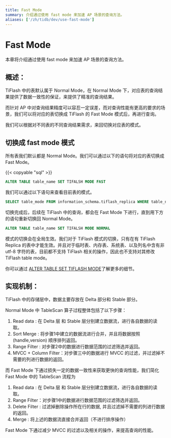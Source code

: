 ```yaml
---
title: Fast Mode 
summary: 介绍通过使用 fast mode 来加速 AP 场景的查询方法。
aliases: ['/zh/tidb/dev/use-fast-mode']
---
```

# Fast Mode

本章将介绍通过使用 fast mode 来加速 AP 场景的查询方法。

## 概述：

TiFlash 中的表默认属于 Normal Mode，在 Normal Mode 下，对应表的查询结果提供了数据一致性的保证，来提供了精准的查询结果。

而针对 AP 中对查询结果精度可以容忍一定误差，而对查询性能有更高的要求的场景，我们可以将对应的表切换成 TiFlash 的 Fast Mode 模式后，再进行查询。

我们可以根据对不同表的不同查询结果需求，来回切换对应表的模式。

## 切换成 fast mode 模式

所有表我们默认都是 Normal Mode。我们可以通过以下的语句将对应的表切换成 Fast Mode。

{{< copyable "sql" >}}

```sql
ALTER TABLE table_name SET TIFALSH MODE FAST
```

我们可以通过以下语句来查看目前表的模式。

```sql
SELECT table_mode FROM information_schema.tiflash_replica WHERE table_name = 'table_name' AND table_schema = 'database_name'
```

切换完成后，后续在 TiFlash 中的查询，都会在 Fast Mode 下进行，直到用下方的语句重新切换回 Normal Mode。

```sql
ALTER TABLE table_name SET TIFALSH MODE NORMAL
```

模式的切换会在全局生效。我们对于 TiFlash 模式的切换，只有在有 TiFlash Replica 的表中才能生效。并且对于临时表、内存表、系统表、以及列名中含有非 utf-8 字符的表，目前都不支持 TiFlash 相关的操作，因此也不支持对其修改 TiFlash table mode。

你可以通过 [ALTER TABLE SET TIFLASH MODE](/sql-statements/sql-statement-set-tiflash-mode.md)了解更多的细节。

## 实现机制：
TiFlash 中的存储层中，数据主要存放在 Delta 部分和 Stable 部分。

Normal Mode 中 TableScan 算子过程整体包括了以下步骤：
1. Read data : 在 Delta 层 和 Stable 层分别建立数据流，进行各自数据的读取。
2. Sort Merge : 将步骤1中建立的数据流进行合并，并且将数据按照 (handle,version) 顺序排列返回。
3. Range Filter : 对步骤2中的数据进行数据范围的过滤筛选并返回。
4. MVCC + Column Filter：对步骤三中的数据进行 MVCC 的过滤，并过滤掉不需要的列进行数据的返回。

而 Fast Mode 下通过损失一定的数据一致性来获取更快的查询性能，我们简化 Fast Mode 中的 TableScan 流程为
1. Read data :  在 Delta 层 和 Stable 层分别建立数据流，进行各自数据的读取。
2. Range Filter：对步骤1中的数据进行数据范围的过滤筛选并返回。
3. Delete Filter : 过滤掉删除操作所在行的数据, 并且过滤掉不需要的列进行数据的返回。
4. Merge : 将上述的数据流直接合并返回（不进行排序操作）

Fast Mode 下通过减少 MVCC 的过滤以及相关的操作，来提高查询的性能。